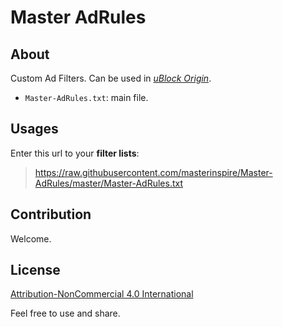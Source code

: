 # Master AdRules

## About

Custom Ad Filters. Can be used in *[uBlock Origin][uBlock Origin]*.
  * `Master-AdRules.txt`: main file.

## Usages

Enter this url to your **filter lists**:

> https://raw.githubusercontent.com/masterinspire/Master-AdRules/master/Master-AdRules.txt

## Contribution

Welcome.

## License

[Attribution-NonCommercial 4.0 International][license]

Feel free to use and share.

[uBlock Origin]:https://github.com/gorhill/uBlock
[license]:https://creativecommons.org/licenses/by-nc/4.0/
